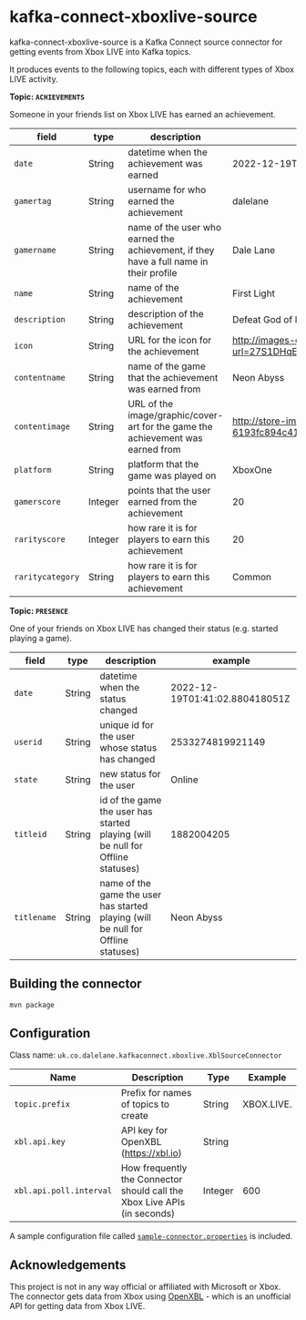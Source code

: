 # kafka-connect-xboxlive-source

kafka-connect-xboxlive-source is a Kafka Connect source connector for getting events from Xbox LIVE into Kafka topics.

It produces events to the following topics, each with different types of Xbox LIVE activity.

**Topic: `ACHIEVEMENTS`**

Someone in your friends list on Xbox LIVE has earned an achievement.

| **field**        | **type** | **description**                                                                        | **example** |
| ---------------- | -------- | -------------------------------------------------------------------------------------- | ----------- |
| `date`           | String   | datetime when the achievement was earned                                               | 2022-12-19T01:16:32.147Z    |
| `gamertag`       | String   | username for who earned the achievement                                                | dalelane    |
| `gamername`      | String   | name of the user who earned the achievement, if they have a full name in their profile | Dale Lane   |
| `name`           | String   | name of the achievement                                                                | First Light |
| `description`    | String   | description of the achievement                                                         | Defeat God of Darknet |
| `icon`           | String   | URL for the icon for the achievement                                                   | http://images-eds.xboxlive.com/image?url=27S1DHqE.cHkmFg4nspsdy4wR_qt954iTFv8hr0Qk3Vhx5KcRHUYu.z25s6joKD5Iqo1DgOoa0QCM4UAdYDEfos_lfahQT0sPCa9PE4cYVY1SLqx6tm.a8hmkCgmIeuf |
| `contentname`    | String   | name of the game that the achievement was earned from                                  | Neon Abyss  |
| `contentimage`   | String   | URL of the image/graphic/cover-art for the game the achievement was earned from        | http://store-images.s-microsoft.com/image/apps.19663.13568911399767367.40f48bf2-3e0d-4d5e-82ae-91d8c14bd585.9cb6c1ed-b253-40ec-b2eb-6193fc894c41 |
| `platform`       | String   | platform that the game was played on                                                   | XboxOne     |
| `gamerscore`     | Integer  | points that the user earned from the achievement                                       | 20          |
| `rarityscore`    | Integer  | how rare it is for players to earn this achievement                                    | 20          |
| `raritycategory` | String   | how rare it is for players to earn this achievement                                    | Common      |


**Topic: `PRESENCE`**

One of your friends on Xbox LIVE has changed their status (e.g. started playing a game).

| **field**        | **type** | **description**                                                                        | **example** |
| ---------------- | -------- | -------------------------------------------------------------------------------------- | ----------- |
| `date`           | String   | datetime when the status changed                                                       | 2022-12-19T01:41:02.880418051Z |
| `userid`         | String   | unique id for the user whose status has changed                                        | 2533274819921149 |
| `state`          | String   | new status for the user                                                                | Online      |
| `titleid`        | String   | id of the game the user has started playing (will be null for Offline statuses)        | 1882004205  |
| `titlename`      | String   | name of the game the user has started playing (will be null for Offline statuses)      | Neon Abyss  |



## Building the connector

```sh
mvn package
```


## Configuration

Class name: `uk.co.dalelane.kafkaconnect.xboxlive.XblSourceConnector`

| Name                    | Description                                                              | Type    | Example                    |
| ----------------------- | ------------------------------------------------------------------------ | ------- | -------------------------- |
| `topic.prefix`          | Prefix for names of topics to create                                     | String  | XBOX.LIVE.                 |
| `xbl.api.key`           | API key for OpenXBL (https://xbl.io)                                     | String  |                            |
| `xbl.api.poll.interval` | How frequently the Connector should call the Xbox Live APIs (in seconds) | Integer | 600                        |

A sample configuration file called [`sample-connector.properties`](https://github.com/dalelane/kafka-connect-xboxlive-source/blob/master/sample-connector.properties) is included.


## Acknowledgements

This project is not in any way official or affiliated with Microsoft or Xbox. The connector gets data from Xbox using [OpenXBL](https://xbl.io/) - which is an unofficial API for getting data from Xbox LIVE.